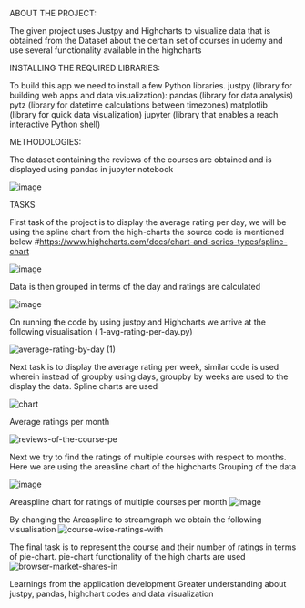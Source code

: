 ABOUT THE PROJECT:

The given project uses Justpy and Highcharts to visualize data that is obtained from the Dataset about the certain set of courses in udemy and use several functionality available in the highcharts 

INSTALLING THE REQUIRED LIBRARIES:

To build this app we need to install a few Python libraries. 
justpy (library for building web apps and data visualization):
pandas (library for data analysis)
pytz (library for datetime calculations between timezones)
matplotlib (library for quick data visualization)
jupyter (library that enables a reach interactive Python shell)

METHODOLOGIES:

The dataset containing the reviews of the courses are obtained and is displayed using pandas in jupyter notebook 

![image](https://user-images.githubusercontent.com/10756648/132438960-9abe1d85-2bc8-46bb-9349-db430e05bd26.png)

TASKS

First task of the project is to display the average rating per day, we will be using the spline chart from the high-charts the source code is mentioned below 
#https://www.highcharts.com/docs/chart-and-series-types/spline-chart

![image](https://user-images.githubusercontent.com/10756648/132439533-4f8185b5-3fd2-4e17-8f82-5157cb3f141f.png)

Data is then grouped in terms of the day and ratings are calculated 

![image](https://user-images.githubusercontent.com/10756648/132440101-909a24a3-4855-4d64-98f0-665d3c9e7a59.png)

On running the code by using justpy and Highcharts we arrive at the following visualisation ( 1-avg-rating-per-day.py)

![average-rating-by-day (1)](https://user-images.githubusercontent.com/10756648/132440236-cdddc7e7-633a-44dd-986a-8db534a51738.png)

Next task is to display the average rating per week, similar code is used wherein instead of groupby using days, groupby by weeks
are used to the display the data. Spline charts are used 

![chart](https://user-images.githubusercontent.com/10756648/132441036-42abb7ac-c079-4f84-8b8b-18e34a2b60b3.png)

Average ratings per month 

![reviews-of-the-course-pe](https://user-images.githubusercontent.com/10756648/132443237-c7bc896e-63d5-4617-90f5-e646f29bd1bb.png)

Next we try to find the ratings of multiple courses with respect to months. Here we are using the areasline chart of the highcharts 
Grouping of the data 

![image](https://user-images.githubusercontent.com/10756648/132443872-2aa1a08a-b972-4474-a8f5-e26da73019f9.png)


Areaspline chart for ratings of multiple courses per month 
![image](https://user-images.githubusercontent.com/10756648/132443990-a42d5013-7587-419e-91de-60f3c8bf1655.png)

By changing the Areaspline to streamgraph we obtain the following visualisation 
![course-wise-ratings-with](https://user-images.githubusercontent.com/10756648/132444449-17023927-77be-4a05-b573-49e33b876114.png)

The final task is to represent the course and their number of ratings in terms of pie-chart. pie-chart functionality of the high charts are used 
![browser-market-shares-in](https://user-images.githubusercontent.com/10756648/132444782-3b69de87-c68f-4485-99fb-09c4ccd093b8.png)

Learnings from the application development 
Greater understanding about justpy, pandas, highchart codes and data visualization 




